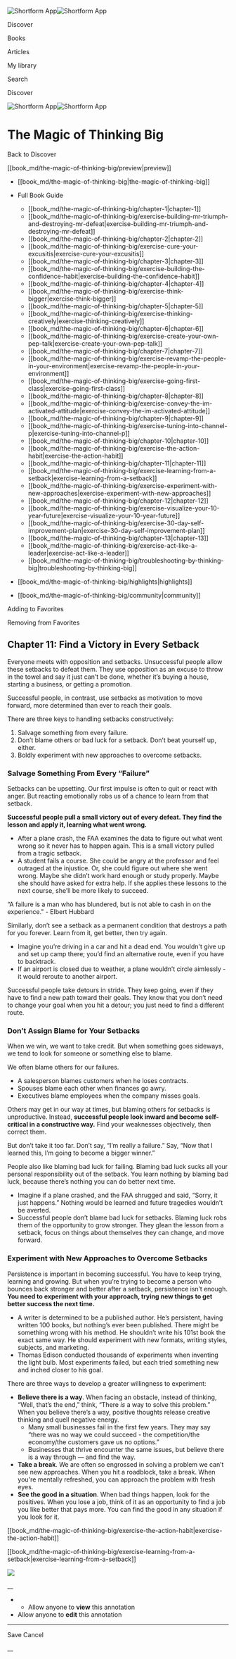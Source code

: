 ![Shortform App](/img/logo.36a2399e.svg)![Shortform App](/img/logo-dark.70c1b072.svg)

Discover

Books

Articles

My library

Search

Discover

![Shortform App](/img/logo.36a2399e.svg)![Shortform App](/img/logo-dark.70c1b072.svg)

# The Magic of Thinking Big

Back to Discover

[[book_md/the-magic-of-thinking-big/preview|preview]]

  * [[book_md/the-magic-of-thinking-big|the-magic-of-thinking-big]]
  * Full Book Guide

    * [[book_md/the-magic-of-thinking-big/chapter-1|chapter-1]]
    * [[book_md/the-magic-of-thinking-big/exercise-building-mr-triumph-and-destroying-mr-defeat|exercise-building-mr-triumph-and-destroying-mr-defeat]]
    * [[book_md/the-magic-of-thinking-big/chapter-2|chapter-2]]
    * [[book_md/the-magic-of-thinking-big/exercise-cure-your-excusitis|exercise-cure-your-excusitis]]
    * [[book_md/the-magic-of-thinking-big/chapter-3|chapter-3]]
    * [[book_md/the-magic-of-thinking-big/exercise-building-the-confidence-habit|exercise-building-the-confidence-habit]]
    * [[book_md/the-magic-of-thinking-big/chapter-4|chapter-4]]
    * [[book_md/the-magic-of-thinking-big/exercise-think-bigger|exercise-think-bigger]]
    * [[book_md/the-magic-of-thinking-big/chapter-5|chapter-5]]
    * [[book_md/the-magic-of-thinking-big/exercise-thinking-creatively|exercise-thinking-creatively]]
    * [[book_md/the-magic-of-thinking-big/chapter-6|chapter-6]]
    * [[book_md/the-magic-of-thinking-big/exercise-create-your-own-pep-talk|exercise-create-your-own-pep-talk]]
    * [[book_md/the-magic-of-thinking-big/chapter-7|chapter-7]]
    * [[book_md/the-magic-of-thinking-big/exercise-revamp-the-people-in-your-environment|exercise-revamp-the-people-in-your-environment]]
    * [[book_md/the-magic-of-thinking-big/exercise-going-first-class|exercise-going-first-class]]
    * [[book_md/the-magic-of-thinking-big/chapter-8|chapter-8]]
    * [[book_md/the-magic-of-thinking-big/exercise-convey-the-im-activated-attitude|exercise-convey-the-im-activated-attitude]]
    * [[book_md/the-magic-of-thinking-big/chapter-9|chapter-9]]
    * [[book_md/the-magic-of-thinking-big/exercise-tuning-into-channel-p|exercise-tuning-into-channel-p]]
    * [[book_md/the-magic-of-thinking-big/chapter-10|chapter-10]]
    * [[book_md/the-magic-of-thinking-big/exercise-the-action-habit|exercise-the-action-habit]]
    * [[book_md/the-magic-of-thinking-big/chapter-11|chapter-11]]
    * [[book_md/the-magic-of-thinking-big/exercise-learning-from-a-setback|exercise-learning-from-a-setback]]
    * [[book_md/the-magic-of-thinking-big/exercise-experiment-with-new-approaches|exercise-experiment-with-new-approaches]]
    * [[book_md/the-magic-of-thinking-big/chapter-12|chapter-12]]
    * [[book_md/the-magic-of-thinking-big/exercise-visualize-your-10-year-future|exercise-visualize-your-10-year-future]]
    * [[book_md/the-magic-of-thinking-big/exercise-30-day-self-improvement-plan|exercise-30-day-self-improvement-plan]]
    * [[book_md/the-magic-of-thinking-big/chapter-13|chapter-13]]
    * [[book_md/the-magic-of-thinking-big/exercise-act-like-a-leader|exercise-act-like-a-leader]]
    * [[book_md/the-magic-of-thinking-big/troubleshooting-by-thinking-big|troubleshooting-by-thinking-big]]
  * [[book_md/the-magic-of-thinking-big/highlights|highlights]]
  * [[book_md/the-magic-of-thinking-big/community|community]]



Adding to Favorites 

Removing from Favorites 

## Chapter 11: Find a Victory in Every Setback

Everyone meets with opposition and setbacks. Unsuccessful people allow these setbacks to defeat them. They use opposition as an excuse to throw in the towel and say it just can’t be done, whether it’s buying a house, starting a business, or getting a promotion.

Successful people, in contrast, use setbacks as motivation to move forward, more determined than ever to reach their goals.

There are three keys to handling setbacks constructively:

  1. Salvage something from every failure.
  2. Don’t blame others or bad luck for a setback. Don’t beat yourself up, either. 
  3. Boldly experiment with new approaches to overcome setbacks.



### Salvage Something From Every “Failure”

Setbacks can be upsetting. Our first impulse is often to quit or react with anger. But reacting emotionally robs us of a chance to learn from that setback.

**Successful people pull a small victory out of every defeat. They find the lesson and apply it, learning what went wrong.**

  * After a plane crash, the FAA examines the data to figure out what went wrong so it never has to happen again. This is a small victory pulled from a tragic setback. 
  * A student fails a course. She could be angry at the professor and feel outraged at the injustice. Or, she could figure out where she went wrong. Maybe she didn’t work hard enough or study properly. Maybe she should have asked for extra help. If she applies these lessons to the next course, she’ll be more likely to succeed.



“A failure is a man who has blundered, but is not able to cash in on the experience." - Elbert Hubbard

Similarly, don’t see a setback as a permanent condition that destroys a path for you forever. Learn from it, get better, then try again.

  * Imagine you’re driving in a car and hit a dead end. You wouldn't give up and set up camp there; you’d find an alternative route, even if you have to backtrack.
  * If an airport is closed due to weather, a plane wouldn’t circle aimlessly - it would reroute to another airport.



Successful people take detours in stride. They keep going, even if they have to find a new path toward their goals. They know that you don’t need to change your goal when you hit a detour; you just need to find a different route.

### Don’t Assign Blame for Your Setbacks

When we win, we want to take credit. But when something goes sideways, we tend to look for someone or something else to blame.

We often blame others for our failures.

  * A salesperson blames customers when he loses contracts.
  * Spouses blame each other when finances go awry.
  * Executives blame employees when the company misses goals.



Others may get in our way at times, but blaming others for setbacks is unproductive. Instead, **successful people look inward and become self-critical in a constructive way.** Find your weaknesses objectively, then correct them.

But don’t take it too far. Don’t say, “I’m really a failure.” Say, “Now that I learned this, I’m going to become a bigger winner.”

People also like blaming bad luck for failing. Blaming bad luck sucks all your personal responsibility out of the setback. You learn nothing by blaming bad luck, because there’s nothing you can do better next time.

  * Imagine if a plane crashed, and the FAA shrugged and said, “Sorry, it just happens.” Nothing would be learned and future tragedies wouldn’t be averted.
  * Successful people don’t blame bad luck for setbacks. Blaming luck robs them of the opportunity to grow stronger. They glean the lesson from a setback, focus on things about themselves they can change, and move forward.



### Experiment with New Approaches to Overcome Setbacks

Persistence is important in becoming successful. You have to keep trying, learning and growing. But when you’re trying to become a person who bounces back stronger and better after a setback, persistence isn’t enough. **You need to experiment with your approach, trying new things to get better success the next time.**

  * A writer is determined to be a published author. He’s persistent, having written 100 books, but nothing’s ever been published. There might be something wrong with his method. He shouldn’t write his 101st book the exact same way. He should experiment with new formats, writing styles, subjects, and marketing. 
  * Thomas Edison conducted thousands of experiments when inventing the light bulb. Most experiments failed, but each tried something new and inched closer to his goal.



There are three ways to develop a greater willingness to experiment:

  * **Believe there is a way**. When facing an obstacle, instead of thinking, “Well, that’s the end,” think, “There _is_ a way to solve this problem.” When you believe there’s a way, positive thoughts release creative thinking and quell negative energy. 
    * Many small businesses fail in the first few years. They may say “there was no way we could succeed - the competition/the economy/the customers gave us no options.” 
    * Businesses that thrive encounter the same issues, but believe there is a way through — and find the way.
  * **Take a break**. We are often so engrossed in solving a problem we can’t see new approaches. When you hit a roadblock, take a break. When you're mentally refreshed, you can approach the problem with fresh eyes.
  * **See the good in a situation**. When bad things happen, look for the positives. When you lose a job, think of it as an opportunity to find a job you like better that pays more. You can find the good in any situation if you look for it.



[[book_md/the-magic-of-thinking-big/exercise-the-action-habit|exercise-the-action-habit]]

[[book_md/the-magic-of-thinking-big/exercise-learning-from-a-setback|exercise-learning-from-a-setback]]

![](https://bat.bing.com/action/0?ti=56018282&Ver=2&mid=214bbcf2-f2f5-4080-84fe-8a865367a7c8&sid=1711133063fa11eebdec89a8b8ae3bbc&vid=171147a063fa11eea7440fcfeb230d96&vids=0&msclkid=N&pi=0&lg=en-US&sw=800&sh=600&sc=24&nwd=1&tl=Shortform%20%7C%20Book&p=https%3A%2F%2Fwww.shortform.com%2Fapp%2Fbook%2Fthe-magic-of-thinking-big%2Fchapter-11&r=&lt=432&evt=pageLoad&sv=1&rn=648009)

__

  *   * Allow anyone to **view** this annotation
  * Allow anyone to **edit** this annotation



* * *

Save Cancel

__



